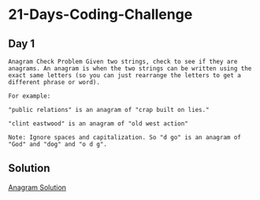 # 21-Days-Coding-Challenge
 
## Day 1

```
Anagram Check Problem Given two strings, check to see if they are anagrams. An anagram is when the two strings can be written using the exact same letters (so you can just rearrange the letters to get a different phrase or word).

For example:

"public relations" is an anagram of "crap built on lies."

"clint eastwood" is an anagram of "old west action"

Note: Ignore spaces and capitalization. So "d go" is an anagram of "God" and "dog" and "o d g".
```
## Solution
[Anagram Solution](https://github.com/Anupmor1998/21-Days-Coding-Challenge/blob/master/day1.ipynb)
